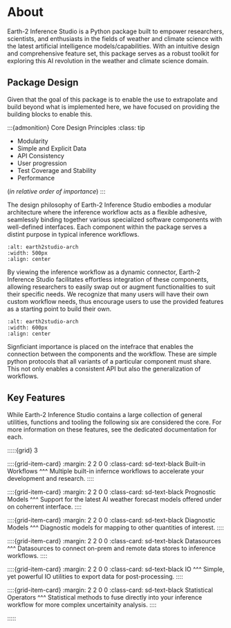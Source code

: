# About

Earth-2 Inference Studio is a Python package built to empower researchers, scientists,
and enthusiasts in the fields of weather and climate science with the latest artificial
intelligence models/capabilities.
With an intuitive design and comprehensive feature set, this package serves as a robust
toolkit for exploring this AI revolution in the weather and climate science domain.

## Package Design

Given that the goal of this package is to enable the use to extrapolate and build
beyond what is implemented here, we have focused on providing the building blocks to
enable this.

:::{admonition} Core Design Principles
:class: tip

- Modularity
- Simple and Explicit Data
- API Consistency
- User progression
- Test Coverage and Stability
- Performance

(*in relative order of importance*)
:::

The design philosophy of Earth-2 Inference Studio embodies a modular architecture where
the inference workflow acts as a flexible adhesive, seamlessly binding together various
specialized software components with well-defined interfaces.
Each component within the package serves a distint purpose in typical inference workflows.

```{figure} https://gitlab-master.nvidia.com/ngeneva/earth-2-studio-assets/-/raw/main/e2studio-arch.png
:alt: earth2studio-arch
:width: 500px
:align: center
```

By viewing the inference workflow as a dynamic connector, Earth-2 Inference Studio
facilitates effortless integration of these components, allowing researchers to easily
swap out or augment functionalities to suit their specific needs.
We recognize that many users will have their own custom workflow needs, thus encourage
users to use the provided features as a starting point to build their own.

```{figure} https://gitlab-master.nvidia.com/ngeneva/earth-2-studio-assets/-/raw/main/e2studio-wf-samples.png
:alt: earth2studio-arch
:width: 600px
:align: center
```

Signficiant importance is placed on the intefrace that enables the connection between
the components and the workflow.
These are simple python protocols that all variants of a particular component must share.
This not only enables a consistent API but also the generalization of workflows.

## Key Features

While Earth-2 Inference Studio contains a large collection of general utilities,
functions and tooling the following six are considered the core.
For more information on these features, see the dedicated documentation for each.

:::::{grid} 3

::::{grid-item-card}
:margin: 2 2 0 0
:class-card: sd-text-black
Built-in Workflows
^^^
Multiple built-in infernce workflows to accelerate your development and research.
::::

::::{grid-item-card}
:margin: 2 2 0 0
:class-card: sd-text-black
Prognostic Models
^^^
Support for the latest AI weather forecast models
offered under on coherrent interface.
::::

::::{grid-item-card}
:margin: 2 2 0 0
:class-card: sd-text-black
Diagnostic Models
^^^
Diagnostic models for mapping to other quantities of interest.
::::

::::{grid-item-card}
:margin: 2 2 0 0
:class-card: sd-text-black
Datasources
^^^
Datasources to connect on-prem and remote data stores to inference workflows.
::::

::::{grid-item-card}
:margin: 2 2 0 0
:class-card: sd-text-black
IO
^^^
Simple, yet powerful IO utilities to export data for post-processing.
::::

::::{grid-item-card}
:margin: 2 2 0 0
:class-card: sd-text-black
Statistical Operators
^^^
Statistical methods to fuse directly into your inference workflow for more complex
uncertainity analysis.
::::

:::::
